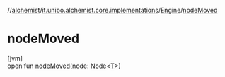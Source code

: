 //[alchemist](../../../index.md)/[it.unibo.alchemist.core.implementations](../index.md)/[Engine](index.md)/[nodeMoved](node-moved.md)

# nodeMoved

[jvm]\
open fun [nodeMoved](node-moved.md)(node: [Node](../../it.unibo.alchemist.model.interfaces/-node/index.md)<[T](index.md)>)
